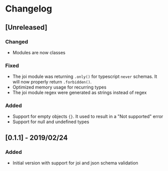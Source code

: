 # Changelog

## [Unreleased]

### Changed

- Modules are now classes

### Fixed

- The joi module was returning `.only()` for typescript `never` schemas. It will now properly return `.forbidden()`.
- Optimized memory usage for recurring types
- The joi module regex were generated as strings instead of regex

### Added

- Support for empty objects `{}`. It used to result in a "Not supported" error
- Support for null and undefined types

## [0.1.1] - 2019/02/24

### Added

- Initial version with support for joi and json schema validation
